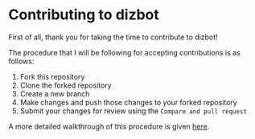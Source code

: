 # Contributing to dizbot

First of all, thank you for taking the time to contribute to dizbot!

The procedure that I will be following for accepting contributions is as follows:
1. Fork this repository
2. Clone the forked repository
3. Create a new branch
4. Make changes and push those changes to your forked repository
5. Submit your changes for review using the `Compare and pull request`

A more detailed walkthrough of this procedure is given [here](https://github.com/firstcontributions/first-contributions).
